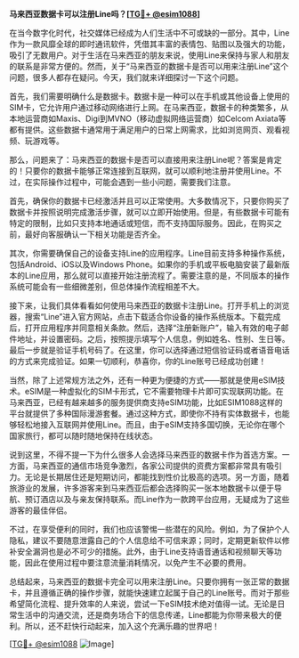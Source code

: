 **马来西亚数据卡可以注册Line吗？[[TG💪+ @esim1088](https://t.me/s/esim1088)]**

在当今数字化时代，社交媒体已经成为人们生活中不可或缺的一部分。其中，Line作为一款风靡全球的即时通讯软件，凭借其丰富的表情包、贴图以及强大的功能，吸引了无数用户。对于生活在马来西亚的朋友来说，使用Line来保持与家人和朋友的联系是非常方便的。然而，关于“马来西亚的数据卡是否可以用来注册Line”这个问题，很多人都存在疑问。今天，我们就来详细探讨一下这个问题。

首先，我们需要明确什么是数据卡。数据卡是一种可以在手机或其他设备上使用的SIM卡，它允许用户通过移动网络进行上网。在马来西亚，数据卡的种类繁多，从本地运营商如Maxis、Digi到MVNO（移动虚拟网络运营商）如Celcom Axiata等都有提供。这些数据卡通常用于满足用户的日常上网需求，比如浏览网页、观看视频、玩游戏等。

那么，问题来了：马来西亚的数据卡是否可以直接用来注册Line呢？答案是肯定的！只要你的数据卡能够正常连接到互联网，就可以顺利地注册并使用Line。不过，在实际操作过程中，可能会遇到一些小问题，需要我们注意。

首先，确保你的数据卡已经激活并且可以正常使用。大多数情况下，只要你购买了数据卡并按照说明完成激活步骤，就可以立即开始使用。但是，有些数据卡可能有特定的限制，比如只支持本地通话或短信，而不支持国际服务。因此，在购买之前，最好向客服确认一下相关功能是否齐全。

其次，你需要确保自己的设备支持Line的应用程序。Line目前支持多种操作系统，包括Android、iOS以及Windows Phone。如果你的手机或平板电脑安装了最新版本的Line应用，那么就可以直接开始注册流程了。需要注意的是，不同版本的操作系统可能会有一些细微差别，但总体操作流程相差不大。

接下来，让我们具体看看如何使用马来西亚的数据卡注册Line。打开手机上的浏览器，搜索“Line”进入官方网站，点击下载适合你设备的操作系统版本。下载完成后，打开应用程序并同意相关条款。然后，选择“注册新账户”，输入有效的电子邮件地址，并设置密码。之后，按照提示填写个人信息，例如姓名、性别、生日等。最后一步就是验证手机号码了。在这里，你可以选择通过短信验证码或者语音电话的方式来完成验证。如果一切顺利，恭喜你，你的Line账号已经成功创建！

当然，除了上述常规方法之外，还有一种更为便捷的方式——那就是使用eSIM技术。eSIM是一种虚拟化的SIM卡形式，它不需要物理卡片即可实现联网功能。在马来西亚，已经有越来越多的服务提供商支持eSIM功能，比如ESIM1088这样的平台就提供了多种国际漫游套餐。通过这种方式，即使你不持有实体数据卡，也能够轻松地接入互联网并使用Line。而且，由于eSIM支持多国切换，无论你在哪个国家旅行，都可以随时随地保持在线状态。

说到这里，不得不提一下为什么很多人会选择马来西亚的数据卡作为首选方案。一方面，马来西亚的通信市场竞争激烈，各家公司提供的资费方案都非常具有吸引力。无论是长期居住还是短期访问，都能找到性价比极高的选项。另一方面，随着旅游业的发展，许多游客来到马来西亚后都会选择购买一张本地数据卡以便于导航、预订酒店以及与亲友保持联系。而Line作为一款跨平台应用，无疑成为了这些游客的最佳伴侣。

不过，在享受便利的同时，我们也应该警惕一些潜在的风险。例如，为了保护个人隐私，建议不要随意泄露自己的个人信息给不可信来源；同时，定期更新软件以修补安全漏洞也是必不可少的措施。此外，由于Line支持语音通话和视频聊天等功能，因此在使用过程中要注意流量消耗情况，以免产生不必要的费用。

总结起来，马来西亚的数据卡完全可以用来注册Line。只要你拥有一张正常的数据卡，并且遵循正确的操作步骤，就能快速建立起属于自己的Line账号。而对于那些希望简化流程、提升效率的人来说，尝试一下eSIM技术绝对值得一试。无论是日常生活中的沟通交流，还是商务场合下的信息传递，Line都能为你带来极大的便利。所以，还不赶快行动起来，加入这个充满乐趣的世界吧！

[[TG💪+ @esim1088](https://t.me/s/esim1088) ![Image](https://i.postimg.cc/4NQfJmqS/Snipaste-2025-05-13-00-14-12.png)]